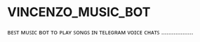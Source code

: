 # VINCENZO_MUSIC_BOT
ʙᴇꜱᴛ  ᴍᴜꜱɪᴄ  ʙᴏᴛ  ᴛᴏ  ᴘʟᴀʏ  ꜱᴏɴɢꜱ  ɪɴ  ᴛᴇʟᴇɢʀᴀᴍ  ᴠᴏɪᴄᴇ  ᴄʜᴀᴛꜱ ..................
